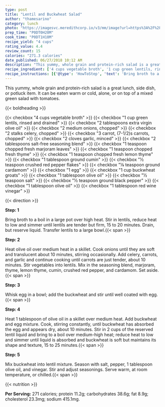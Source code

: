 ```yaml
---
type: post
title: "Lentil and Buckwheat Salad"
author: "thamesarino"
category: lunch
photo: "https://imagesvc.meredithcorp.io/v3/mm/image?url=https%3A%2F%2Fimages.media-allrecipes.com%2Fuserphotos%2F7651738.jpg"
prep_time: "P0DT0H20M"
cook_time: "P0DT1H10M"
recipe_yield: "4 cups"
rating_value: 4.4
review_count: 15
calories: "271.3 calories"
date_published: 06/27/2018 10:12 AM
description: "This yummy, whole grain and protein-rich salad is a great lunch, side dish, or potluck item. It can be eaten warm or cold, alone, or on top of a mixed green salad with tomatoes."
recipe_ingredient: ['4 cups vegetable broth', '1 cup green lentils, rinsed and drained', '2 tablespoons extra virgin olive oil', '2 medium onions, chopped', '2 stalks celery, chopped', '3 carrot, (7-1/2")s carrots, chopped', '2 cloves garlic, minced', '2 tablespoons salt-free seasoning blend', '1 teaspoon chopped fresh marjoram leaves', '1 teaspoon chopped fresh thyme', '1 teaspoon chopped fresh lemon thyme', '1 tablespoon ground cumin', '½ teaspoon crushed red pepper flakes', '⅛ teaspoon ground cardamom', '1 egg', '1 cup buckwheat groats', '1 tablespoon olive oil', '½ teaspoon salt', '½ teaspoon ground black pepper', '1 tablespoon olive oil', '1 tablespoon red wine vinegar']
recipe_instructions: [{'@type': 'HowToStep', 'text': 'Bring broth to a boil in a large pot over high heat. Stir in lentils, reduce heat to low and simmer until lentils are tender but firm, 15 to 20 minutes. Drain, but reserve liquid. Transfer lentils to a large bowl.\n'}, {'@type': 'HowToStep', 'text': 'Heat olive oil over medium heat in a skillet. Cook onions until they are soft and translucent about 10 minutes, stirring occasionally. Add celery, carrots, and garlic and continue cooking until carrots are just tender, about 10 minutes. Stir vegetables into lentils. Mix in the seasoning blend, marjoram, thyme, lemon thyme, cumin, crushed red pepper, and cardamom. Set aside.\n'}, {'@type': 'HowToStep', 'text': 'Whisk egg in a bowl; add the buckwheat and stir until well coated with egg.\n'}, {'@type': 'HowToStep', 'text': 'Heat 1 tablespoon of olive oil in a skillet over medium heat. Add buckwheat and egg mixture. Cook, stirring constantly, until buckwheat has absorbed the egg and appears dry, about 10 minutes. Stir in 2 cups of the reserved lentil liquid and bring to a boil over medium-high heat; reduce heat to low and simmer until liquid is absorbed and buckwheat is soft but maintains its shape and texture, 15 to 25 minutes.\n'}, {'@type': 'HowToStep', 'text': 'Mix buckwheat into lentil mixture. Season with salt, pepper, 1 tablespoon olive oil, and vinegar. Stir and adjust seasonings. Serve warm, at room temperature, or chilled.\n'}]
---
```


This yummy, whole grain and protein-rich salad is a great lunch, side dish, or potluck item. It can be eaten warm or cold, alone, or on top of a mixed green salad with tomatoes. 

{{< boldheading >}}

{{< checkbox "4 cups vegetable broth" >}}
{{< checkbox "1 cup green lentils, rinsed and drained" >}}
{{< checkbox "2 tablespoons extra virgin olive oil" >}}
{{< checkbox "2 medium onions, chopped" >}}
{{< checkbox "2 stalks celery, chopped" >}}
{{< checkbox "3 carrot, (7-1/2)s carrots, chopped" >}}
{{< checkbox "2 cloves garlic, minced" >}}
{{< checkbox "2 tablespoons salt-free seasoning blend" >}}
{{< checkbox "1 teaspoon chopped fresh marjoram leaves" >}}
{{< checkbox "1 teaspoon chopped fresh thyme" >}}
{{< checkbox "1 teaspoon chopped fresh lemon thyme" >}}
{{< checkbox "1 tablespoon ground cumin" >}}
{{< checkbox "½ teaspoon crushed red pepper flakes" >}}
{{< checkbox "⅛ teaspoon ground cardamom" >}}
{{< checkbox "1  egg" >}}
{{< checkbox "1 cup buckwheat groats" >}}
{{< checkbox "1 tablespoon olive oil" >}}
{{< checkbox "½ teaspoon salt" >}}
{{< checkbox "½ teaspoon ground black pepper" >}}
{{< checkbox "1 tablespoon olive oil" >}}
{{< checkbox "1 tablespoon red wine vinegar" >}}


{{< direction >}}

**Step: 1**

Bring broth to a boil in a large pot over high heat. Stir in lentils, reduce heat to low and simmer until lentils are tender but firm, 15 to 20 minutes. Drain, but reserve liquid. Transfer lentils to a large bowl.{{< span >}}

**Step: 2**

Heat olive oil over medium heat in a skillet. Cook onions until they are soft and translucent about 10 minutes, stirring occasionally. Add celery, carrots, and garlic and continue cooking until carrots are just tender, about 10 minutes. Stir vegetables into lentils. Mix in the seasoning blend, marjoram, thyme, lemon thyme, cumin, crushed red pepper, and cardamom. Set aside.{{< span >}}

**Step: 3**

Whisk egg in a bowl; add the buckwheat and stir until well coated with egg.{{< span >}}

**Step: 4**

Heat 1 tablespoon of olive oil in a skillet over medium heat. Add buckwheat and egg mixture. Cook, stirring constantly, until buckwheat has absorbed the egg and appears dry, about 10 minutes. Stir in 2 cups of the reserved lentil liquid and bring to a boil over medium-high heat; reduce heat to low and simmer until liquid is absorbed and buckwheat is soft but maintains its shape and texture, 15 to 25 minutes.{{< span >}}

**Step: 5**

Mix buckwheat into lentil mixture. Season with salt, pepper, 1 tablespoon olive oil, and vinegar. Stir and adjust seasonings. Serve warm, at room temperature, or chilled.{{< span >}}

{{< nutrition >}}

**Per Serving:** 271 calories; protein 11.2g; carbohydrates 38.6g; fat 8.9g; cholesterol 23.3mg; sodium 415.1mg.